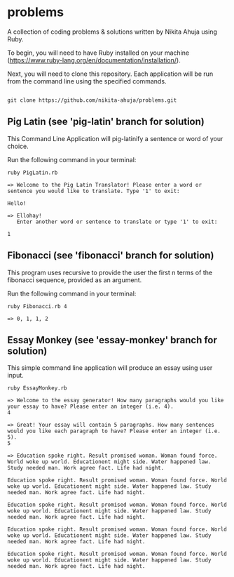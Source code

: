 # problems
A collection of coding problems & solutions written by Nikita Ahuja using Ruby.


To begin, you will need to have Ruby installed on your machine (https://www.ruby-lang.org/en/documentation/installation/).

Next, you will need to clone this repository. Each application will be run from the command line using the specified commands.

```

git clone https://github.com/nikita-ahuja/problems.git

```

## Pig Latin (see 'pig-latin' branch for solution)

This Command Line Application will pig-latinify a sentence or word of your choice.

Run the following command in your terminal:

```
ruby PigLatin.rb

=> Welcome to the Pig Latin Translator! Please enter a word or sentence you would like to translate. Type '1' to exit:

Hello!

=> Ellohay!
   Enter another word or sentence to translate or type '1' to exit:

1

```


## Fibonacci  (see 'fibonacci' branch for solution)

This program uses recursive to provide the user the first n terms of the fibonacci sequence, provided as an argument.

Run the following command in your terminal:

```
ruby Fibonacci.rb 4

=> 0, 1, 1, 2

```



## Essay Monkey (see 'essay-monkey' branch for solution)

This simple command line application will produce an essay using user input.

```
ruby EssayMonkey.rb

=> Welcome to the essay generator! How many paragraphs would you like your essay to have? Please enter an integer (i.e. 4).
4

=> Great! Your essay will contain 5 paragraphs. How many sentences would you like each paragraph to have? Please enter an integer (i.e. 5).
5

=> Education spoke right. Result promised woman. Woman found force. World woke up world. Educationent might side. Water happened law. Study needed man. Work agree fact. Life had night.

Education spoke right. Result promised woman. Woman found force. World woke up world. Educationent might side. Water happened law. Study needed man. Work agree fact. Life had night.

Education spoke right. Result promised woman. Woman found force. World woke up world. Educationent might side. Water happened law. Study needed man. Work agree fact. Life had night.

Education spoke right. Result promised woman. Woman found force. World woke up world. Educationent might side. Water happened law. Study needed man. Work agree fact. Life had night.

Education spoke right. Result promised woman. Woman found force. World woke up world. Educationent might side. Water happened law. Study needed man. Work agree fact. Life had night.

```
